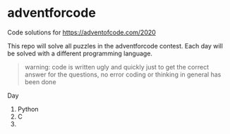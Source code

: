 # adventforcode

Code solutions for https://adventofcode.com/2020

This repo will solve all puzzles in the adventforcode contest. Each day will be solved with a different programming language.

> warning: code is written ugly and quickly just to get the correct answer for the questions, no error coding or thinking in general has been done

Day
 1. Python
 2. C
 3. 
